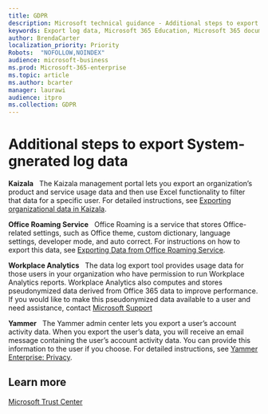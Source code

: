 ```yaml
---
title: GDPR
description: Microsoft technical guidance - Additional steps to export System-gnerated log data
keywords: Export log data, Microsoft 365 Education, Microsoft 365 documentation, GDPR
author: BrendaCarter
localization_priority: Priority
Robots:  "NOFOLLOW,NOINDEX"
audience: microsoft-business
ms.prod: Microsoft-365-enterprise
ms.topic: article
ms.author: bcarter
manager: laurawi
audience: itpro
ms.collection: GDPR
---
```


# Additional steps to export System-gnerated log data

**Kaizala**&nbsp;&nbsp;&nbsp;The Kaizala management portal lets you export an organization’s product and service usage data and then use Excel functionality to filter that data for a specific user. For detailed instructions, see [Exporting organizational data in Kaizala](https://support.office.com/article/export-user-data-in-kaizala-150ec214-a070-4e8a-8509-82f46d84bbb6).

**Office Roaming Service**&nbsp;&nbsp;&nbsp;Office Roaming is a service that stores Office-related settings, such as Office theme, custom dictionary, language settings, developer mode, and auto correct. For instructions on how to export this data, see [Exporting Data from Office Roaming Service](https://support.office.com/article/manage-gdpr-data-subject-requests-with-the-dsr-case-tool-in-the-office-365-security-compliance-center-preview-ce9eb942-3589-42cb-88fd-1576ecb09c5c?storagetype=stage#o365datamoreinfo). 
 
**Workplace Analytics**&nbsp;&nbsp;&nbsp;The data log export tool provides usage data for those users in your organization who have permission to run Workplace Analytics reports. Workplace Analytics also computes and stores pseudonymized data derived from Office 365 data to improve performance. If you would like to make this pseudonymized data available to a user and need assistance, contact [Microsoft Support](https://support.microsoft.com/en-us/contactus/)

**Yammer**&nbsp;&nbsp;&nbsp;The Yammer admin center lets you export a user’s account activity data. When you export the user’s data, you will receive an email message containing the user’s account activity data. You can provide this information to the user if you choose. For detailed instructions, see [Yammer Enterprise: Privacy](https://support.office.com/article/eae49f12-4661-4ba5-aa72-01248f0709bf).

## Learn more
[Microsoft Trust Center](https://www.microsoft.com/en-us/TrustCenter/Privacy/gdpr/default.aspx)


